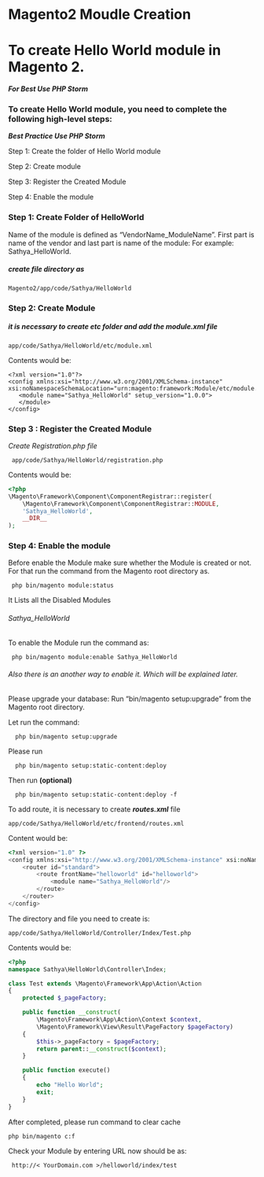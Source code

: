# Magento2 Moudle Creation

# To create Hello World module in Magento 2.
_**For Best Use PHP Storm**_
### To create Hello World module, you need to complete the following high-level steps:
_**Best Practice Use PHP Storm**_

Step 1: Create the folder of Hello World module

Step 2: Create module

Step 3:  Register the Created Module

Step 4: Enable the module

### Step 1: Create Folder of HelloWorld
 Name of the module is defined as “VendorName_ModuleName”. First part is name of the vendor and last part is name of the module: For example: Sathya_HelloWorld.

 ##### _create file directory as_
 ```Shell
 Magento2/app/code/Sathya/HelloWorld
```
### Step 2: Create Module
##### _it is necessary to create etc folder and add the module.xml file_
 ```Shell
 app/code/Sathya/HelloWorld/etc/module.xml
 ```
Contents would be:

 ```Shell
 <?xml version="1.0"?>
<config xmlns:xsi="http://www.w3.org/2001/XMLSchema-instance" xsi:noNamespaceSchemaLocation="urn:magento:framework:Module/etc/module.xsd">
    <module name="Sathya_HelloWorld" setup_version="1.0.0">
    </module>
</config>
```
### Step 3 : Register the Created Module
_Create Registration.php file_
```Shell
 app/code/Sathya/HelloWorld/registration.php
```
Contents would be:

```php
<?php
\Magento\Framework\Component\ComponentRegistrar::register(
	\Magento\Framework\Component\ComponentRegistrar::MODULE,
	'Sathya_HelloWorld',
	__DIR__
);
```

### Step 4: Enable the module

Before enable the Module make sure whether the Module is created or not. For that run the command from the Magento root directory as.
```Shell
 php bin/magento module:status
```
It Lists all the Disabled Modules

 ######  Sathya_HelloWorld

To enable the Module run the command as:

```Shell
 php bin/magento module:enable Sathya_HelloWorld
```
###### Also there is an another way to enable it. Which will be  explained later.


Please upgrade your database: Run “bin/magento setup:upgrade” from the Magento root directory.

Let run the command:
```Shell
  php bin/magento setup:upgrade
```
Please run

```Shell
  php bin/magento setup:static-content:deploy
```

Then run **(optional)**
```Shell
  php bin/magento setup:static-content:deploy -f
```

To add route, it is necessary to create **_routes.xml_** file
```shell
app/code/Sathya/HelloWorld/etc/frontend/routes.xml
```

Content would be:
```PHP
<?xml version="1.0" ?>
<config xmlns:xsi="http://www.w3.org/2001/XMLSchema-instance" xsi:noNamespaceSchemaLocation="urn:magento:framework:App/etc/routes.xsd">
    <router id="standard">
        <route frontName="helloworld" id="helloworld">
            <module name="Sathya_HelloWorld"/>
        </route>
    </router>
</config>
```
The directory and file you need to create is:
```Shell
app/code/Sathya/HelloWorld/Controller/Index/Test.php
```
Contents would be:
```PHP
<?php
namespace Sathya\HelloWorld\Controller\Index;

class Test extends \Magento\Framework\App\Action\Action
{
	protected $_pageFactory;

	public function __construct(
		\Magento\Framework\App\Action\Context $context,
		\Magento\Framework\View\Result\PageFactory $pageFactory)
	{
		$this->_pageFactory = $pageFactory;
		return parent::__construct($context);
	}

	public function execute()
	{
		echo "Hello World";
		exit;
	}
}
```
After completed, please run command  to clear cache
```Shell
php bin/magento c:f
```
Check your Module by entering  URL now should be as:
```Shell
 http://< YourDomain.com >/helloworld/index/test
 ```
 
